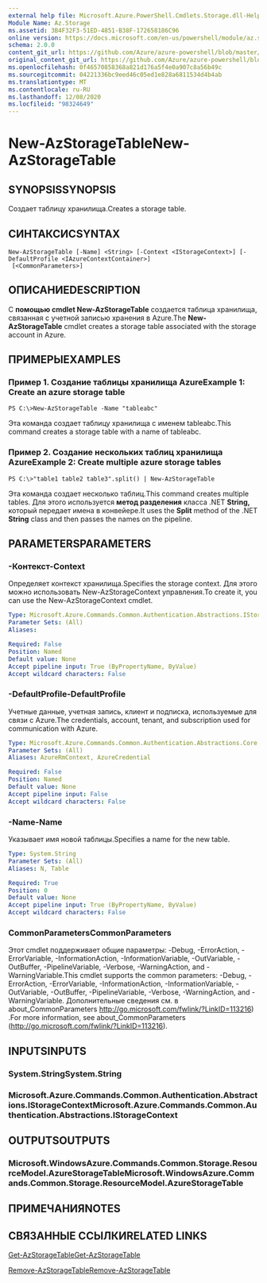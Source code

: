 ```yaml
---
external help file: Microsoft.Azure.PowerShell.Cmdlets.Storage.dll-Help.xml
Module Name: Az.Storage
ms.assetid: 3B4F32F3-51ED-4851-B38F-172658186C96
online version: https://docs.microsoft.com/en-us/powershell/module/az.storage/new-azstoragetable
schema: 2.0.0
content_git_url: https://github.com/Azure/azure-powershell/blob/master/src/Storage/Storage.Management/help/New-AzStorageTable.md
original_content_git_url: https://github.com/Azure/azure-powershell/blob/master/src/Storage/Storage.Management/help/New-AzStorageTable.md
ms.openlocfilehash: 0f46570858368a821d176a5f4e0a907c8a56b49c
ms.sourcegitcommit: 04221336bc9eed46c05ed1e828a6811534d4b4ab
ms.translationtype: MT
ms.contentlocale: ru-RU
ms.lasthandoff: 12/08/2020
ms.locfileid: "98324649"
---
```

# <span data-ttu-id="1f3b2-101">New-AzStorageTable</span><span class="sxs-lookup"><span data-stu-id="1f3b2-101">New-AzStorageTable</span></span>

## <span data-ttu-id="1f3b2-102">SYNOPSIS</span><span class="sxs-lookup"><span data-stu-id="1f3b2-102">SYNOPSIS</span></span>
<span data-ttu-id="1f3b2-103">Создает таблицу хранилища.</span><span class="sxs-lookup"><span data-stu-id="1f3b2-103">Creates a storage table.</span></span>

## <span data-ttu-id="1f3b2-104">СИНТАКСИС</span><span class="sxs-lookup"><span data-stu-id="1f3b2-104">SYNTAX</span></span>

```
New-AzStorageTable [-Name] <String> [-Context <IStorageContext>] [-DefaultProfile <IAzureContextContainer>]
 [<CommonParameters>]
```

## <span data-ttu-id="1f3b2-105">ОПИСАНИЕ</span><span class="sxs-lookup"><span data-stu-id="1f3b2-105">DESCRIPTION</span></span>
<span data-ttu-id="1f3b2-106">С **помощью cmdlet New-AzStorageTable** создается таблица хранилища, связанная с учетной записью хранения в Azure.</span><span class="sxs-lookup"><span data-stu-id="1f3b2-106">The **New-AzStorageTable** cmdlet creates a storage table associated with the storage account in Azure.</span></span>

## <span data-ttu-id="1f3b2-107">ПРИМЕРЫ</span><span class="sxs-lookup"><span data-stu-id="1f3b2-107">EXAMPLES</span></span>

### <span data-ttu-id="1f3b2-108">Пример 1. Создание таблицы хранилища Azure</span><span class="sxs-lookup"><span data-stu-id="1f3b2-108">Example 1: Create an azure storage table</span></span>
```
PS C:\>New-AzStorageTable -Name "tableabc"
```

<span data-ttu-id="1f3b2-109">Эта команда создает таблицу хранилища с именем tableabc.</span><span class="sxs-lookup"><span data-stu-id="1f3b2-109">This command creates a storage table with a name of tableabc.</span></span>

### <span data-ttu-id="1f3b2-110">Пример 2. Создание нескольких таблиц хранилища Azure</span><span class="sxs-lookup"><span data-stu-id="1f3b2-110">Example 2: Create multiple azure storage tables</span></span>
```
PS C:\>"table1 table2 table3".split() | New-AzStorageTable
```

<span data-ttu-id="1f3b2-111">Эта команда создает несколько таблиц.</span><span class="sxs-lookup"><span data-stu-id="1f3b2-111">This command creates multiple tables.</span></span>
<span data-ttu-id="1f3b2-112">Для этого используется **метод разделения** класса .NET **String,** который передает имена в конвейере.</span><span class="sxs-lookup"><span data-stu-id="1f3b2-112">It uses the **Split** method of the .NET **String** class and then passes the names on the pipeline.</span></span>

## <span data-ttu-id="1f3b2-113">PARAMETERS</span><span class="sxs-lookup"><span data-stu-id="1f3b2-113">PARAMETERS</span></span>

### <span data-ttu-id="1f3b2-114">-Контекст</span><span class="sxs-lookup"><span data-stu-id="1f3b2-114">-Context</span></span>
<span data-ttu-id="1f3b2-115">Определяет контекст хранилища.</span><span class="sxs-lookup"><span data-stu-id="1f3b2-115">Specifies the storage context.</span></span>
<span data-ttu-id="1f3b2-116">Для этого можно использовать New-AzStorageContext управления.</span><span class="sxs-lookup"><span data-stu-id="1f3b2-116">To create it, you can use the New-AzStorageContext cmdlet.</span></span>

```yaml
Type: Microsoft.Azure.Commands.Common.Authentication.Abstractions.IStorageContext
Parameter Sets: (All)
Aliases:

Required: False
Position: Named
Default value: None
Accept pipeline input: True (ByPropertyName, ByValue)
Accept wildcard characters: False
```

### <span data-ttu-id="1f3b2-117">-DefaultProfile</span><span class="sxs-lookup"><span data-stu-id="1f3b2-117">-DefaultProfile</span></span>
<span data-ttu-id="1f3b2-118">Учетные данные, учетная запись, клиент и подписка, используемые для связи с Azure.</span><span class="sxs-lookup"><span data-stu-id="1f3b2-118">The credentials, account, tenant, and subscription used for communication with Azure.</span></span>

```yaml
Type: Microsoft.Azure.Commands.Common.Authentication.Abstractions.Core.IAzureContextContainer
Parameter Sets: (All)
Aliases: AzureRmContext, AzureCredential

Required: False
Position: Named
Default value: None
Accept pipeline input: False
Accept wildcard characters: False
```

### <span data-ttu-id="1f3b2-119">-Name</span><span class="sxs-lookup"><span data-stu-id="1f3b2-119">-Name</span></span>
<span data-ttu-id="1f3b2-120">Указывает имя новой таблицы.</span><span class="sxs-lookup"><span data-stu-id="1f3b2-120">Specifies a name for the new table.</span></span>

```yaml
Type: System.String
Parameter Sets: (All)
Aliases: N, Table

Required: True
Position: 0
Default value: None
Accept pipeline input: True (ByPropertyName, ByValue)
Accept wildcard characters: False
```

### <span data-ttu-id="1f3b2-121">CommonParameters</span><span class="sxs-lookup"><span data-stu-id="1f3b2-121">CommonParameters</span></span>
<span data-ttu-id="1f3b2-122">Этот cmdlet поддерживает общие параметры: -Debug, -ErrorAction, -ErrorVariable, -InformationAction, -InformationVariable, -OutVariable, -OutBuffer, -PipelineVariable, -Verbose, -WarningAction, and -WarningVariable.</span><span class="sxs-lookup"><span data-stu-id="1f3b2-122">This cmdlet supports the common parameters: -Debug, -ErrorAction, -ErrorVariable, -InformationAction, -InformationVariable, -OutVariable, -OutBuffer, -PipelineVariable, -Verbose, -WarningAction, and -WarningVariable.</span></span> <span data-ttu-id="1f3b2-123">Дополнительные сведения см. в about_CommonParameters http://go.microsoft.com/fwlink/?LinkID=113216) .</span><span class="sxs-lookup"><span data-stu-id="1f3b2-123">For more information, see about_CommonParameters (http://go.microsoft.com/fwlink/?LinkID=113216).</span></span>

## <span data-ttu-id="1f3b2-124">INPUTS</span><span class="sxs-lookup"><span data-stu-id="1f3b2-124">INPUTS</span></span>

### <span data-ttu-id="1f3b2-125">System.String</span><span class="sxs-lookup"><span data-stu-id="1f3b2-125">System.String</span></span>

### <span data-ttu-id="1f3b2-126">Microsoft.Azure.Commands.Common.Authentication.Abstractions.IStorageContext</span><span class="sxs-lookup"><span data-stu-id="1f3b2-126">Microsoft.Azure.Commands.Common.Authentication.Abstractions.IStorageContext</span></span>

## <span data-ttu-id="1f3b2-127">OUTPUTS</span><span class="sxs-lookup"><span data-stu-id="1f3b2-127">OUTPUTS</span></span>

### <span data-ttu-id="1f3b2-128">Microsoft.WindowsAzure.Commands.Common.Storage.ResourceModel.AzureStorageTable</span><span class="sxs-lookup"><span data-stu-id="1f3b2-128">Microsoft.WindowsAzure.Commands.Common.Storage.ResourceModel.AzureStorageTable</span></span>

## <span data-ttu-id="1f3b2-129">ПРИМЕЧАНИЯ</span><span class="sxs-lookup"><span data-stu-id="1f3b2-129">NOTES</span></span>

## <span data-ttu-id="1f3b2-130">СВЯЗАННЫЕ ССЫЛКИ</span><span class="sxs-lookup"><span data-stu-id="1f3b2-130">RELATED LINKS</span></span>

[<span data-ttu-id="1f3b2-131">Get-AzStorageTable</span><span class="sxs-lookup"><span data-stu-id="1f3b2-131">Get-AzStorageTable</span></span>](./Get-AzStorageTable.md)

[<span data-ttu-id="1f3b2-132">Remove-AzStorageTable</span><span class="sxs-lookup"><span data-stu-id="1f3b2-132">Remove-AzStorageTable</span></span>](./Remove-AzStorageTable.md)


